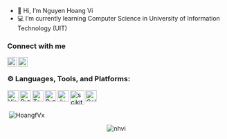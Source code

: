 - 👋 Hi, I’m Nguyen Hoang Vi
- 💻 I’m currently learning Computer Science in University of Information Technology (UIT)

### Connect with me   
[<img align="left" alt="nhvi | Facebook" width="22px" src="https://cdn.jsdelivr.net/npm/simple-icons@v3/icons/facebook.svg"/>][facebook]
[<img align="left" alt="nhvi | Twitter" width="22px" src="https://cdn.jsdelivr.net/npm/simple-icons@v3/icons/twitter.svg" />][twitter]

<br />

[facebook]: https://www.facebook.com/hoangvi.nguyen.mi55u
[twitter]: https://twitter.com/1mi55U

### ⚙ Languages, Tools, and Platforms:

<img align="left" alt="Visual Studio Code" width="26px" src="https://upload.wikimedia.org/wikipedia/commons/2/2d/Visual_Studio_Code_1.18_icon.svg"/>
<img align="left" alt="Python" width="26px" src="https://upload.wikimedia.org/wikipedia/commons/0/0a/Python.svg"/>
<img align="left" alt="TensorFlow" width="26px" src="https://upload.wikimedia.org/wikipedia/commons/2/2d/Tensorflow_logo.svg"/>
<img align="left" alt="Pytorch" width="26px" src="https://upload.wikimedia.org/wikipedia/commons/1/10/PyTorch_logo_icon.svg"/>
<img align="left" alt="Jupyter" width="26px" src="https://upload.wikimedia.org/wikipedia/commons/3/38/Jupyter_logo.svg"/>
<img align="left" alt="scikit_learn" width="33px" src="https://upload.wikimedia.org/wikipedia/commons/0/05/Scikit_learn_logo_small.svg" />
<img align="left" alt="Colaboratory" width="26px" src="https://miro.medium.com/max/512/0*ffbATxpDRokOBXzE.png"/>          

</br>


<br />


<p>&nbsp;<img align="center" src="https://github-readme-stats.vercel.app/api?username=HoangfVx&show_icons=true&locale=en" alt="HoangfVx" /></p>
<p align="center"><img src="https://github-readme-streak-stats.herokuapp.com/?user=HoangfVx&" alt="nhvi" /></p>








